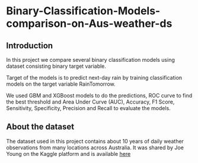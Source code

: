 # Binary-Classification-Models-comparison-on-Aus-weather-ds


## Introduction

In this project we compare several binary classification models using dataset consisting binary target variable.

Target of the models is to predict next-day rain by training classification models on the target variable RainTomorrow.

We used GBM and XGBoost models to do the predictions, ROC curve to find the best threshold and 
Area Under Curve (AUC), Accuracy, F1 Score, Sensitivity, Specificity, Precision and Recall to evaluate the models. 


## About the dataset
The dataset used in this project contains about 10 years of daily weather observations from many locations across Australia. 
It was shared by Joe Young on the Kaggle platform and is available [here](https://www.kaggle.com/jsphyg/weather-dataset-rattle-package)
